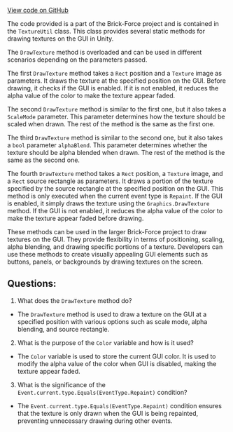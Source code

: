 [View code on GitHub](https://github.com/TieHaxJan/Brick-Force/Assembly-CSharp\TextureUtil.cs)

The code provided is a part of the Brick-Force project and is contained in the `TextureUtil` class. This class provides several static methods for drawing textures on the GUI in Unity.

The `DrawTexture` method is overloaded and can be used in different scenarios depending on the parameters passed. 

The first `DrawTexture` method takes a `Rect` position and a `Texture` image as parameters. It draws the texture at the specified position on the GUI. Before drawing, it checks if the GUI is enabled. If it is not enabled, it reduces the alpha value of the color to make the texture appear faded.

The second `DrawTexture` method is similar to the first one, but it also takes a `ScaleMode` parameter. This parameter determines how the texture should be scaled when drawn. The rest of the method is the same as the first one.

The third `DrawTexture` method is similar to the second one, but it also takes a `bool` parameter `alphaBlend`. This parameter determines whether the texture should be alpha blended when drawn. The rest of the method is the same as the second one.

The fourth `DrawTexture` method takes a `Rect` position, a `Texture` image, and a `Rect` source rectangle as parameters. It draws a portion of the texture specified by the source rectangle at the specified position on the GUI. This method is only executed when the current event type is `Repaint`. If the GUI is enabled, it simply draws the texture using the `Graphics.DrawTexture` method. If the GUI is not enabled, it reduces the alpha value of the color to make the texture appear faded before drawing.

These methods can be used in the larger Brick-Force project to draw textures on the GUI. They provide flexibility in terms of positioning, scaling, alpha blending, and drawing specific portions of a texture. Developers can use these methods to create visually appealing GUI elements such as buttons, panels, or backgrounds by drawing textures on the screen.
## Questions: 
 1. What does the `DrawTexture` method do?
- The `DrawTexture` method is used to draw a texture on the GUI at a specified position with various options such as scale mode, alpha blending, and source rectangle.

2. What is the purpose of the `Color` variable and how is it used?
- The `Color` variable is used to store the current GUI color. It is used to modify the alpha value of the color when GUI is disabled, making the texture appear faded.

3. What is the significance of the `Event.current.type.Equals(EventType.Repaint)` condition?
- The `Event.current.type.Equals(EventType.Repaint)` condition ensures that the texture is only drawn when the GUI is being repainted, preventing unnecessary drawing during other events.